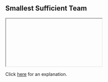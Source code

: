 ##  Smallest Sufficient Team 

<iframe></iframe>

Click [here](Explanation.md) for an explanation.

